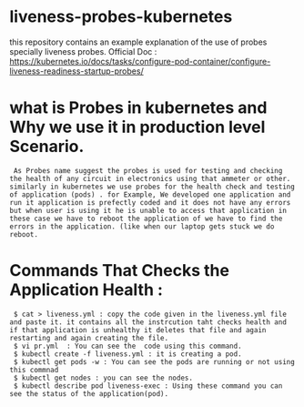 # liveness-probes-kubernetes
  this repository contains an example explanation of the use of probes specially liveness probes.
  Official Doc : https://kubernetes.io/docs/tasks/configure-pod-container/configure-liveness-readiness-startup-probes/

# what is Probes in kubernetes and Why we use it in production level Scenario.
     As Probes name suggest the probes is used for testing and checking the health of any circuit in electronics using that ammeter or other. similarly in kubernetes we use probes for the health check and testing of application (pods) . for Example, We developed one application and run it application is prefectly coded and it does not have any errors but when user is using it he is unable to access that application in these case we have to reboot the application of we have to find the errors in the application. (like when our laptop gets stuck we do reboot.
     
     
# Commands That Checks the Application Health :

     $ cat > liveness.yml : copy the code given in the liveness.yml file and paste it. it contains all the instrcution taht checks health and if that application is unhealthy it deletes that file and again restarting and again creating the file.  
     $ vi pr.yml  : You can see the  code using this command.
     $ kubectl create -f liveness.yml : it is creating a pod.
     $ kubectl get pods -w : You can see the pods are running or not using this commnad
     $ kubectl get nodes : you can see the nodes.
     $ kubectl describe pod liveness-exec : Using these command you can see the status of the application(pod).
   



